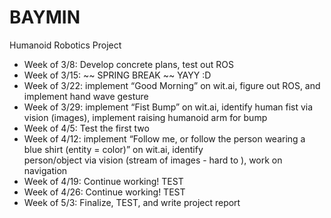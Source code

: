 # BAYMIN
Humanoid Robotics Project

- Week of 3/8: Develop concrete plans, test out ROS
- Week of 3/15: ~~ SPRING BREAK ~~ YAYY :D
- Week of 3/22: implement “Good Morning” on wit.ai, figure out ROS, and implement hand 
              wave gesture
- Week of 3/29: implement “Fist Bump” on wit.ai, identify human fist via vision (images), 
              implement raising humanoid arm for bump
- Week of 4/5: Test the first two
- Week of 4/12: implement “Follow me, or follow the person wearing a blue shirt (entity = color)” on wit.ai, identify     
              person/object via vision (stream of images - hard to ), work on navigation
- Week of 4/19: Continue working! TEST
- Week of 4/26: Continue working! TEST
- Week of 5/3: Finalize, TEST, and write project report
